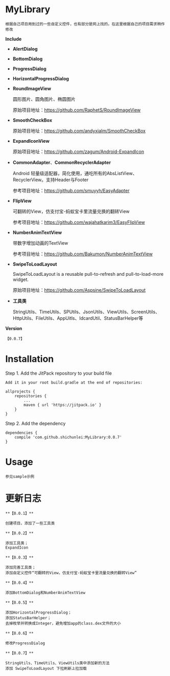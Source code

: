 # MyLibrary

    根据自己项目用到过的一些自定义控件，也有部分是网上找的，在这里根据自己的项目需求稍作修改

**Include**

- **AlertDialog**

- **BottomDialog**

- **ProgressDialog**

- **HorizontalProgressDialog**

- **RoundImageView**

    圆形图片、圆角图片、椭圆图片

    原始项目地址：https://github.com/RaphetS/RoundImageView

- **SmoothCheckBox**

    原始项目地址：https://github.com/andyxialm/SmoothCheckBox

- **ExpandIconView**

    原始项目地址：https://github.com/zagum/Android-ExpandIcon

- **CommonAdapter**、**CommonRecyclerAdapter**

    Android 轻量级适配器，简化使用，通吃所有的AbsListView、RecyclerView。支持Header与Footer

    参考项目地址：https://github.com/smuyyh/EasyAdapter

- **FlipView**

    可翻转的View，仿支付宝-蚂蚁宝卡里流量兑换的翻转View

    参考项目地址：https://github.com/wajahatkarim3/EasyFlipView

- **NumberAnimTextView**

    带数字增加动画的TextView

    参考项目地址：https://github.com/Bakumon/NumberAnimTextView

- **SwipeToLoadLayout**

    SwipeToLoadLayout is a reusable pull-to-refresh and pull-to-load-more widget.

    原始项目地址：https://github.com/Aspsine/SwipeToLoadLayout

- **工具类**

    StringUtils、TimeUtils、SPUtils、JsonUtils、ViewUtils、ScreenUtils、HttpUtils、FileUtils、AppUitls、IdcardUtil、StatusBarHelper等

**Version**

    【0.0.7】

# Installation

Step 1. Add the JitPack repository to your build file

    Add it in your root build.gradle at the end of repositories:

	allprojects {
		repositories {
			...
			maven { url 'https://jitpack.io' }
		}
	}

Step 2. Add the dependency

    dependencies {
        compile 'com.github.shichunlei:MyLibrary:0.0.7'
    }

# Usage

    参见sample示例

# 更新日志

    **【0.0.1】**

    创建项目，添加了一些工具类

    **【0.0.2】**

    添加工具类；
    ExpandIcon

    **【0.0.3】**

    添加完善工具类；
    添加自定义控件“可翻转的View，仿支付宝-蚂蚁宝卡里流量兑换的翻转View”

    **【0.0.4】**

    添加BottomDialog和NumberAnimTextView

    **【0.0.5】**

    添加HorizontalProgressDialog；
    添加StatusBarHelper；
    去掉枚举并转换成Integer，避免增加app的class.dex文件的大小

    **【0.0.6】**

    修改ProgressDialog

    **【0.0.7】**

    StringUtils、TimeUtils、ViewUtils类中添加新的方法
    添加 SwipeToLoadLayout 下拉刷新上拉加载
